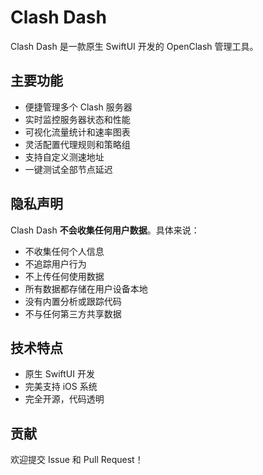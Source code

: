 # Clash Dash

Clash Dash 是一款原生 SwiftUI 开发的 OpenClash 管理工具。

## 主要功能

- 便捷管理多个 Clash 服务器
- 实时监控服务器状态和性能
- 可视化流量统计和速率图表
- 灵活配置代理规则和策略组
- 支持自定义测速地址
- 一键测试全部节点延迟

## 隐私声明

Clash Dash **不会收集任何用户数据**。具体来说：

- 不收集任何个人信息
- 不追踪用户行为
- 不上传任何使用数据
- 所有数据都存储在用户设备本地
- 没有内置分析或跟踪代码
- 不与任何第三方共享数据

## 技术特点

- 原生 SwiftUI 开发
- 完美支持 iOS 系统
- 完全开源，代码透明

## 贡献

欢迎提交 Issue 和 Pull Request！ 